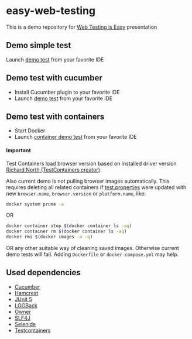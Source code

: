 # easy-web-testing
This is a demo repository for 
[Web Testing is Easy](https://docs.google.com/presentation/d/1lMdhoAD5wJ7FYnnj2SdFudkcbf4JWAwymw8oK1jbp6s/edit?usp=sharing) 
presentation

## Demo simple test

Launch [demo test](./src/test/java/io/github/easy/DouDemoTestLocal.java) from your favorite IDE

## Demo test with cucumber

* Install Cucumber plugin to your favorite IDE
* Launch [demo test](./src/spec/resources/io/github/easy/DouDemoTest.feature) from your favorite IDE

## Demo test with containers

* Start Docker
* Launch [container demo test](./src/test/java/io/github/easy/DouDemoTestWithContainer.java) from your favorite IDE

#### Important

Test Containers load browser version based on installed driver version 
[Richard North (TestContainers creator)](https://vimeo.com/222501136).

Also current demo is not pulling browser images automatically.
This requires deleting all related containers if [test.properties](./src/test/resources/test.properties)
were updated with new `browser.name`, `browser.version` or `platform.name`, like:
```bash
docker system prune -a
```
OR
```bash
docker container stop $(docker container ls -aq)
docker container rm $(docker container ls -aq)
docker rmi $(docker images -a -q)
```
OR any other suitable way of cleaning saved images. 
Otherwise current demo tests will fail. Adding `Dockerfile` or `docker-compose.yml` may help.

## Used dependencies

* [Cucumber](https://cucumber.io/docs/guides/)
* [Hamcrest](http://hamcrest.org/)
* [JUnit 5](https://junit.org/junit5/)
* [LOGBack](https://logback.qos.ch/)
* [Owner](https://github.com/lviggiano/owner)
* [SLF4J](https://www.slf4j.org/)
* [Selenide](https://github.com/selenide/selenide)
* [Testcontainers](https://www.testcontainers.org/)